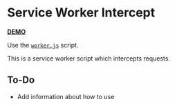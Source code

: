 # Service Worker Intercept

[**DEMO**](https://tomashubelbauer.github.io/sw-intercept)

Use the [`worker.js`](worker.js) script.


This is a service worker script which intercepts requests.

## To-Do

- Add information about how to use
